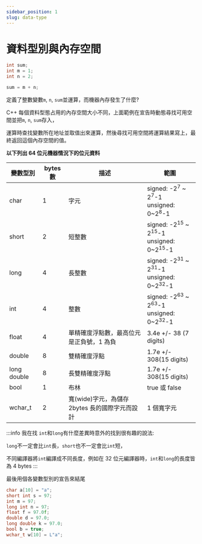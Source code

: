 ```yaml
---
sidebar_position: 1
slug: data-type
---
```


# 資料型別與內存空間

```c
int sum;
int m = 1;
int n = 2;

sum = m + n;
```

定義了整數變數`m`, `n`, `sum`並運算，而機器內存發生了什麼?

C++ 每個資料型態占用的內存空間大小不同，上面範例在宣告時動態尋找可用空間並把`m`, `n`, `sum`存入，

運算時查找變數所在地址並取值出來運算，然後尋找可用空間將運算結果寫上，最終返回這個內存空間的值。

**以下列出 64 位元機器情況下的位元資料**

| 變數型別    | bytes 數 | 描述                                           | 範圍                                                                          |
| ----------- | -------- | ---------------------------------------------- | ----------------------------------------------------------------------------- |
| char        | 1        | 字元                                           | signed: -2<sup>7</sup> ~ 2<sup>7</sup>-1 <br/> unsigned: 0~2<sup>8</sup>-1    |
| short       | 2        | 短整數                                         | signed: -2<sup>15</sup> ~ 2<sup>15</sup>-1 <br/> unsigned: 0~2<sup>15</sup>-1 |
| long        | 4        | 長整數                                         | signed: -2<sup>31</sup> ~ 2<sup>31</sup>-1 <br/> unsigned: 0~2<sup>32</sup>-1 |
| int         | 4        | 整數                                           | signed: -2<sup>63</sup> ~ 2<sup>63</sup>-1 <br/> unsigned: 0~2<sup>32</sup>-1 |
| float       | 4        | 單精確度浮點數，最高位元是正負號，1 為負       | 3.4e +/- 38 (7 digits)                                                        |
| double      | 8        | 雙精確度浮點                                   | 1.7e +/- 308(15 digits)                                                       |
| long double | 8        | 長雙精確度浮點                                 | 1.7e +/- 308(15 digits)                                                       |
| bool        | 1        | 布林                                           | true 或 false                                                                 |
| wchar_t     | 2        | 寬(wide)字元，為儲存 2bytes 長的國際字元而設計 | 1 個寬字元                                                                    |

:::info
我在找 `int`和`long`有什麼差異時意外的找到很有趣的說法:

`long`不一定會比`int`長，`short`也不一定會比`int`短，

不同編譯器將`int`編譯成不同長度，例如在 32 位元編譯器時，`int`和`long`的長度皆為 4 bytes
:::

最後用個各變數型別的宣告來結尾

```c
char a[10] = "a";
short int s = 97;
int m = 97;
long int n = 97;
float f = 97.0f;
double d = 97.0;
long double k = 97.0;
bool b = true;
wchar_t w[10] = L"a";
```
